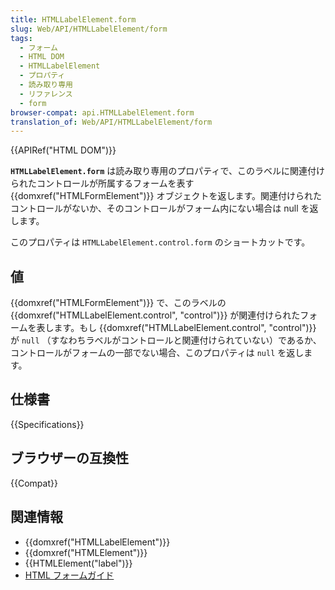```yaml
---
title: HTMLLabelElement.form
slug: Web/API/HTMLLabelElement/form
tags:
  - フォーム
  - HTML DOM
  - HTMLLabelElement
  - プロパティ
  - 読み取り専用
  - リファレンス
  - form
browser-compat: api.HTMLLabelElement.form
translation_of: Web/API/HTMLLabelElement/form
---
```

{{APIRef("HTML DOM")}}

**`HTMLLabelElement.form`** は読み取り専用のプロパティで、このラベルに関連付けられたコントロールが所属するフォームを表す {{domxref("HTMLFormElement")}} オブジェクトを返します。関連付けられたコントロールがないか、そのコントロールがフォーム内にない場合は null を返します。

このプロパティは `HTMLLabelElement.control.form` のショートカットです。

## 値

{{domxref("HTMLFormElement")}} で、このラベルの {{domxref("HTMLLabelElement.control", "control")}} が関連付けられたフォームを表します。もし {{domxref("HTMLLabelElement.control", "control")}} が `null` （すなわちラベルがコントロールと関連付けられていない）であるか、コントロールがフォームの一部でない場合、このプロパティは `null` を返します。

## 仕様書

{{Specifications}}

## ブラウザーの互換性

{{Compat}}

## 関連情報

- {{domxref("HTMLLabelElement")}}
- {{domxref("HTMLElement")}}
- {{HTMLElement("label")}}
- [HTML フォームガイド](/ja/docs/Learn/Forms)
